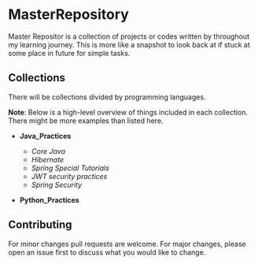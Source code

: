 # MasterRepository

Master Repositor is a collection of projects or codes written by throughout my learning journey. This is more like a snapshot to look back at if stuck at some place in future for simple tasks.

## Collections

There will be collections divided by programming languages.

**Note**: Below is a high-level overview of things included in each collection. There might be more examples than listed here. 

- **Java_Practices**
    - *Core Java*
    - *Hibernate*
    - *Spring Special Tutorials*
    - *JWT security practices*
    - *Spring Security*

- **Python_Practices**


## Contributing

For minor changes pull requests are welcome. For major changes, please open an issue first to discuss what you would like to change.
